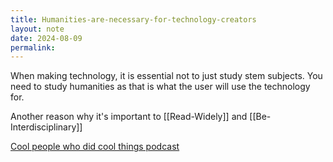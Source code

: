 ```yaml
---
title: Humanities-are-necessary-for-technology-creators
layout: note
date: 2024-08-09
permalink:
---
```


When making technology, it is essential not to just study stem subjects. You need to study humanities as that is what the user will use the technology for.

Another reason why it's important to [[Read-Widely]] and [[Be-Interdisciplinary]]

[Cool people who did cool things podcast](https://chtbl.com/track/5899E/podtrac.com/pts/redirect.mp3/traffic.omny.fm/d/clips/e73c998e-6e60-432f-8610-ae210140c5b1/45bcda9a-4724-45c0-82ca-ae7f00e1dd18/e4491cdb-d3cb-4fec-863c-b146015841b9/audio.mp3?utm_source=Podcast&in_playlist=f21245f2-a297-42f7-a016-ae7f00e390c4)